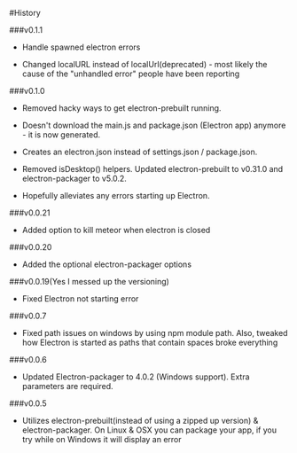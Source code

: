 #History

###v0.1.1

- Handle spawned electron errors

- Changed localURL instead of localUrl(deprecated) - most likely the cause of the "unhandled error" people have been reporting

###v0.1.0

- Removed hacky ways to get electron-prebuilt running.

- Doesn't download the main.js and package.json (Electron app) anymore - it is now generated.

- Creates an electron.json instead of settings.json / package.json.

- Removed isDesktop() helpers. Updated electron-prebuilt to v0.31.0 and electron-packager to v5.0.2.

- Hopefully alleviates any errors starting up Electron.

###v0.0.21

- Added option to kill meteor when electron is closed

###v0.0.20

- Added the optional electron-packager options


###v0.0.19(Yes I messed up the versioning)

- Fixed Electron not starting error

###v0.0.7

- Fixed path issues on windows by using npm module path. Also, tweaked how Electron is started as paths that contain spaces broke everything

###v0.0.6

- Updated Electron-packager to 4.0.2 (Windows support). Extra parameters are required.

###v0.0.5

- Utilizes electron-prebuilt(instead of using a zipped up version) & electron-packager. On Linux & OSX you can package your app, if you try while on Windows it will display an error

